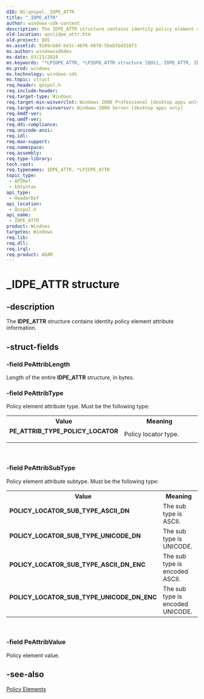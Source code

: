 ```yaml
---
UID: NS:qospol._IDPE_ATTR
title: "_IDPE_ATTR"
author: windows-sdk-content
description: The IDPE_ATTR structure contains identity policy element attribute information.
old-location: qos\idpe_attr.htm
old-project: QOS
ms.assetid: 9169cb84-be1c-46f6-b6f8-5babfb4310f3
ms.author: windowssdkdev
ms.date: 03/23/2018
ms.keywords: "*LPIDPE_ATTR, *LPIDPE_ATTR structure [QOS], IDPE_ATTR, IDPE_ATTR structure [QOS], PE_ATTRIB_TYPE_POLICY_LOCATOR, POLICY_LOCATOR_SUB_TYPE_ASCII_DN, POLICY_LOCATOR_SUB_TYPE_ASCII_DN_ENC, POLICY_LOCATOR_SUB_TYPE_UNICODE_DN, POLICY_LOCATOR_SUB_TYPE_UNICODE_DN_ENC, _IDPE_ATTR, qos.idpe_attr, qospol/*LPIDPE_ATTR, qospol/IDPE_ATTR"
ms.prod: windows
ms.technology: windows-sdk
ms.topic: struct
req.header: qospol.h
req.include-header: 
req.target-type: Windows
req.target-min-winverclnt: Windows 2000 Professional [desktop apps only]
req.target-min-winversvr: Windows 2000 Server [desktop apps only]
req.kmdf-ver: 
req.umdf-ver: 
req.ddi-compliance: 
req.unicode-ansi: 
req.idl: 
req.max-support: 
req.namespace: 
req.assembly: 
req.type-library: 
tech.root: 
req.typenames: IDPE_ATTR, *LPIDPE_ATTR
topic_type:
 - APIRef
 - kbSyntax
api_type:
 - HeaderDef
api_location:
 - Qospol.h
api_name:
 - IDPE_ATTR
product: Windows
targetos: Windows
req.lib: 
req.dll: 
req.irql: 
req.product: ADAM
---
```


# _IDPE_ATTR structure


## -description


The <b>IDPE_ATTR</b> structure contains identity policy element attribute information.


## -struct-fields




### -field PeAttribLength

Length of the entire <b>IDPE_ATTR</b> structure, in bytes.


### -field PeAttribType

Policy element attribute type. Must be the following type:

<table>
<tr>
<th>Value</th>
<th>Meaning</th>
</tr>
<tr>
<td width="40%"><a id="PE_ATTRIB_TYPE_POLICY_LOCATOR"></a><a id="pe_attrib_type_policy_locator"></a><dl>
<dt><b>PE_ATTRIB_TYPE_POLICY_LOCATOR</b></dt>
</dl>
</td>
<td width="60%">
Policy locator type.

</td>
</tr>
</table>
 


### -field PeAttribSubType

Policy element attribute subtype. Must be the following type:

<table>
<tr>
<th>Value</th>
<th>Meaning</th>
</tr>
<tr>
<td width="40%"><a id="POLICY_LOCATOR_SUB_TYPE_ASCII_DN"></a><a id="policy_locator_sub_type_ascii_dn"></a><dl>
<dt><b>POLICY_LOCATOR_SUB_TYPE_ASCII_DN</b></dt>
</dl>
</td>
<td width="60%">
The sub type is ASCII.

</td>
</tr>
<tr>
<td width="40%"><a id="POLICY_LOCATOR_SUB_TYPE_UNICODE_DN"></a><a id="policy_locator_sub_type_unicode_dn"></a><dl>
<dt><b>POLICY_LOCATOR_SUB_TYPE_UNICODE_DN</b></dt>
</dl>
</td>
<td width="60%">
The sub type is UNICODE.

</td>
</tr>
<tr>
<td width="40%"><a id="POLICY_LOCATOR_SUB_TYPE_ASCII_DN_ENC"></a><a id="policy_locator_sub_type_ascii_dn_enc"></a><dl>
<dt><b>POLICY_LOCATOR_SUB_TYPE_ASCII_DN_ENC</b></dt>
</dl>
</td>
<td width="60%">
The sub type is encoded ASCII.

</td>
</tr>
<tr>
<td width="40%"><a id="POLICY_LOCATOR_SUB_TYPE_UNICODE_DN_ENC"></a><a id="policy_locator_sub_type_unicode_dn_enc"></a><dl>
<dt><b>POLICY_LOCATOR_SUB_TYPE_UNICODE_DN_ENC</b></dt>
</dl>
</td>
<td width="60%">
The sub type is encoded UNICODE.

</td>
</tr>
</table>
 


### -field PeAttribValue

Policy element value.


## -see-also




<a href="https://msdn.microsoft.com/72eeb985-85e2-48c6-b79f-73f48295740a">Policy Elements</a>
 

 

